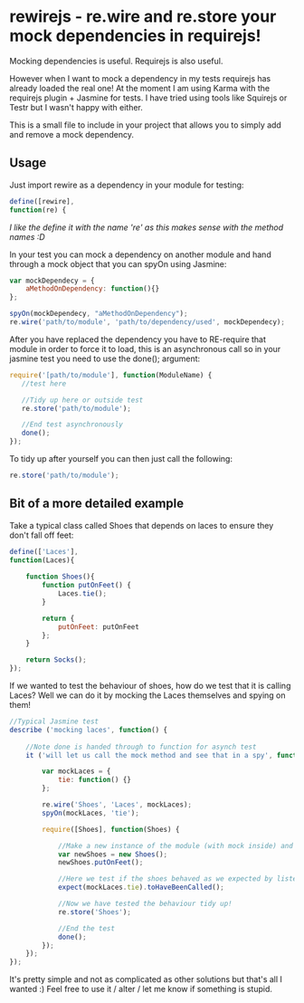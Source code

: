 # rewirejs - re.wire and re.store your mock dependencies in requirejs!

Mocking dependencies is useful. 
Requirejs is also useful. 

However when I want to mock a dependency in my tests requirejs has already loaded the real one! At the moment I am using Karma with the requirejs plugin + Jasmine for tests. I have tried using tools like Squirejs or Testr but I wasn't happy with either. 

This is a small file to include in your project that allows you to simply add and remove a mock dependency. 

## Usage

Just import rewire as a dependency in your module for testing:

```javascript
define([rewire],
function(re) {
```

*I like the define it with the name 're' as this makes sense with the method names :D*

In your test you can mock a dependency on another module and hand through a mock object that you can spyOn using Jasmine: 

```javascript
var mockDependecy = {
    aMethodOnDependency: function(){}
};

spyOn(mockDependecy, "aMethodOnDependency");
re.wire('path/to/module', 'path/to/dependency/used', mockDependecy);
```

After you have replaced the dependency you have to RE-require that module in order to force it to load, this is an asynchronous call so in your jasmine test you need to use the done(); argument:

```javascript
require('[path/to/module'], function(ModuleName) {
   //test here

   //Tidy up here or outside test
   re.store('path/to/module');

   //End test asynchronously
   done();
});
```

To tidy up after yourself you can then just call the following:

```javascript
re.store('path/to/module');
```

## Bit of a more detailed example

Take a typical class called Shoes that depends on laces to ensure they don't fall off feet:

```javascript
define(['Laces'],
function(Laces){
    
    function Shoes(){
        function putOnFeet() {
            Laces.tie();
        }

        return {
            putOnFeet: putOnFeet
        };
    }

    return Socks();
});

```

If we wanted to test the behaviour of shoes, how do we test that it is calling Laces? Well we can do it by mocking the Laces themselves and spying on them!

```javascript
//Typical Jasmine test
describe ('mocking laces', function() {
   
    //Note done is handed through to function for asynch test
    it ('will let us call the mock method and see that in a spy', function(done) {

        var mockLaces = {
            tie: function() {}
        };

        re.wire('Shoes', 'Laces', mockLaces);
        spyOn(mockLaces, 'tie');

        require([Shoes], function(Shoes) {

            //Make a new instance of the module (with mock inside) and cause the behaviour to occur
            var newShoes = new Shoes();
            newShoes.putOnFeet();

            //Here we test if the shoes behaved as we expected by listening to the mock!
            expect(mockLaces.tie).toHaveBeenCalled();

            //Now we have tested the behaviour tidy up!
            re.store('Shoes');

            //End the test
            done();
        });
    });
});
```

It's pretty simple and not as complicated as other solutions but that's all I wanted :) Feel free to use it / alter / let me know if something is stupid.